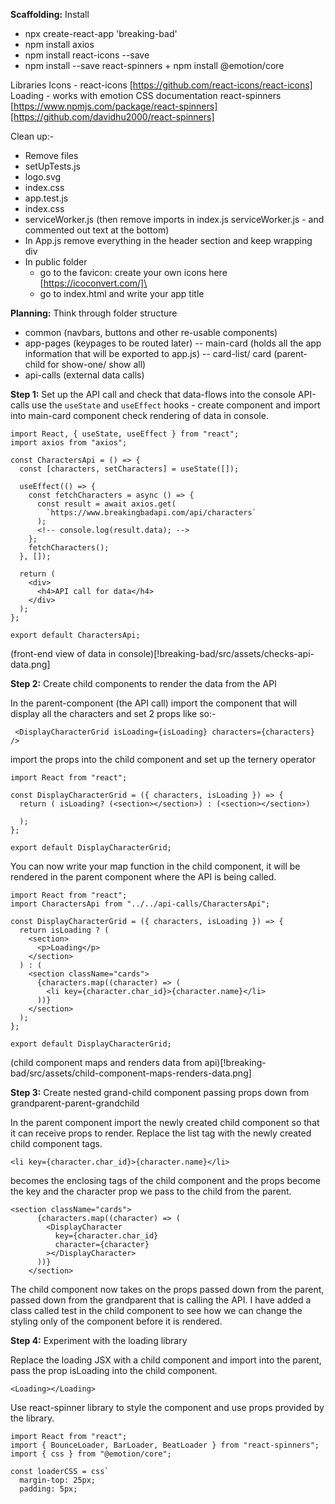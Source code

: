 **Scaffolding:**
Install

- npx create-react-app 'breaking-bad'
- npm install axios
- npm install react-icons --save
- npm install --save react-spinners + npm install @emotion/core

Libraries
Icons - react-icons [https://github.com/react-icons/react-icons]
Loading - works with emotion CSS documentation react-spinners [https://www.npmjs.com/package/react-spinners][https://github.com/davidhu2000/react-spinners]

Clean up:-

- Remove files
- setUpTests.js
- logo.svg
- index.css
- app.test.js
- index.css
- serviceWorker.js (then remove imports in index.js serviceWorker.js - and commented out text at the bottom)
- In App.js remove everything in the header section and keep wrapping div
- In public folder
  - go to the favicon: create your own icons here [https://icoconvert.com/]\
  - go to index.html and write your app title

**Planning:**
Think through folder structure

- common (navbars, buttons and other re-usable components)
- app-pages (keypages to be routed later)
  -- main-card (holds all the app information that will be exported to app.js)
  -- card-list/ card (parent-child for show-one/ show all)
- api-calls (external data calls)

**Step 1:** Set up the API call and check that data-flows into the console
API-calls use the `useState` and `useEffect` hooks - create component and import into main-card component check rendering of data in console.

```
import React, { useState, useEffect } from "react";
import axios from "axios";

const CharactersApi = () => {
  const [characters, setCharacters] = useState([]);

  useEffect(() => {
    const fetchCharacters = async () => {
      const result = await axios.get(
        `https://www.breakingbadapi.com/api/characters`
      );
      <!-- console.log(result.data); -->
    };
    fetchCharacters();
  }, []);

  return (
    <div>
      <h4>API call for data</h4>
    </div>
  );
};

export default CharactersApi;
```

(front-end view of data in console)[!breaking-bad/src/assets/checks-api-data.png]

**Step 2:** Create child components to render the data from the API

In the parent-component (the API call) import the component that will display all the characters and set 2 props like so:-

```
 <DisplayCharacterGrid isLoading={isLoading} characters={characters} />
```

import the props into the child component and set up the ternery operator

```
import React from "react";

const DisplayCharacterGrid = ({ characters, isLoading }) => {
  return ( isLoading? (<section></section>) : (<section></section>)

  );
};

export default DisplayCharacterGrid;
```

You can now write your map function in the child component, it will be rendered in the parent component where the API is being called.

```
import React from "react";
import CharactersApi from "../../api-calls/CharactersApi";

const DisplayCharacterGrid = ({ characters, isLoading }) => {
  return isLoading ? (
    <section>
      <p>Loading</p>
    </section>
  ) : (
    <section className="cards">
      {characters.map((character) => (
        <li key={character.char_id}>{character.name}</li>
      ))}
    </section>
  );
};

export default DisplayCharacterGrid;
```

(child component maps and renders data from api)[!breaking-bad/src/assets/child-component-maps-renders-data.png]

**Step 3:** Create nested grand-child component passing props down from grandparent-parent-grandchild

In the parent component import the newly created child component so that it can receive props to render. Replace the list tag with the newly created child component tags.

```
<li key={character.char_id}>{character.name}</li>
```

becomes the enclosing tags of the child component and the props become the key and the character prop we pass to the child from the parent.

```
<section className="cards">
      {characters.map((character) => (
        <DisplayCharacter
          key={character.char_id}
          character={character}
        ></DisplayCharacter>
      ))}
    </section>

```

The child component now takes on the props passed down from the parent, passed down from the grandparent that is calling the API. I have added a class called test in the child component to see how we can change the styling only of the component before it is rendered.

**Step 4:** Experiment with the loading library

Replace the loading JSX with a child component and import into the parent, pass the prop isLoading into the child component.

```
<Loading></Loading>
```

Use react-spinner library to style the component and use props provided by the library.

```
import React from "react";
import { BounceLoader, BarLoader, BeatLoader } from "react-spinners";
import { css } from "@emotion/core";

const loaderCSS = css`
  margin-top: 25px;
  padding: 5px;

```
